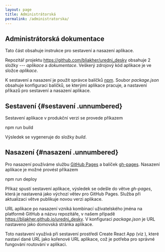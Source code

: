 ```yaml
---
layout: page
title: Administrátorská
permalink: /administratorska/
---
```


## Administrátorská dokumentace

Tato část obsahuje instrukce pro sestavení a nasazení aplikace.

Repozitář projektu <https://github.com/bliakher/uredni_desky> obsahuje 2
složky --- *aplikace* a *dokumentace*. Veškerý zdrojový kód aplikace je
ve složce *aplikace*.

K sestavení a nasazení je použit správce balíčků [npm](https://www.npmjs.com/). Soubor
*package.json* obsahuje konfiguraci balíčků, se kterými aplikace
pracuje, a nastavení příkazů pro sestavení a nasazení aplikace.

Sestavení {#sestavení .unnumbered}
---------

Sestavení aplikace v produkční verzi se provede příkazem

npm run build

Výsledek se vygeneruje do složky *build*.

Nasazení {#nasazení .unnumbered}
--------

Pro nasazení používáme službu [GitHub Pages](https://docs.github.com/en/pages/getting-started-with-github-pages/about-github-pages) a balíček [gh-pages](https://www.npmjs.com/package/gh-pages).
Nasazení aplikace je možné provést příkazem

npm run deploy

Příkaz spustí sestavení aplikace, výsledek se odešle do větve
*gh-pages*, která je nastavená jako výchozí větev pro GitHub Pages.
Služba při aktualizaci větve publikuje novou verzi aplikace.

URL aplikace po nasazení vzniká kombinací uživatelského jména na
platformě GitHub a názvu repozitáře, v našem případě
<https://bliakher.github.io/uredni_desky>. V konfiguraci *package.json*
je URL nastaveno jako domovská stránka aplikace.

Toto nastavení využívá při sestavení prostředí Create React App (viz ),
které nastaví dané URL jako kořenové URL aplikace, což je potřeba pro
správné fungování routování v aplikaci.

